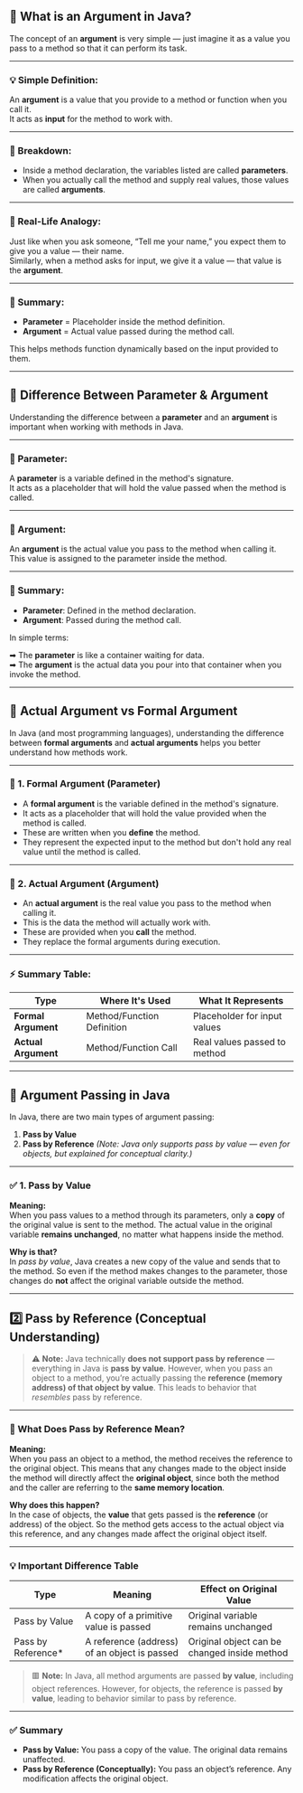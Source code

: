 ## 🧠 What is an Argument in Java?

The concept of an **argument** is very simple — just imagine it as a value you pass to a method so that it can perform its task.

---

### 💡 Simple Definition:
An **argument** is a value that you provide to a method or function when you call it.  
It acts as **input** for the method to work with.

---

### 🧩 Breakdown:
- Inside a method declaration, the variables listed are called **parameters**.
- When you actually call the method and supply real values, those values are called **arguments**.

---

### 🎯 Real-Life Analogy:
Just like when you ask someone, “Tell me your name,” you expect them to give you a value — their name.  
Similarly, when a method asks for input, we give it a value — that value is the **argument**.

---

### 🔄 Summary:
- **Parameter** = Placeholder inside the method definition.
- **Argument** = Actual value passed during the method call.

This helps methods function dynamically based on the input provided to them.

---

## 🔄 Difference Between Parameter & Argument

Understanding the difference between a **parameter** and an **argument** is important when working with methods in Java.

---

### 📌 Parameter:
A **parameter** is a variable defined in the method's signature.  
It acts as a placeholder that will hold the value passed when the method is called.

---

### 📌 Argument:
An **argument** is the actual value you pass to the method when calling it.  
This value is assigned to the parameter inside the method.

---

### 🚨 Summary:

- **Parameter**: Defined in the method declaration.
- **Argument**: Passed during the method call.

In simple terms:

➡ The **parameter** is like a container waiting for data.  
➡ The **argument** is the actual data you pour into that container when you invoke the method.

---

## 🎯 Actual Argument vs Formal Argument

In Java (and most programming languages), understanding the difference between **formal arguments** and **actual arguments** helps you better understand how methods work.

---

### 📌 1. Formal Argument (Parameter)

- A **formal argument** is the variable defined in the method's signature.
- It acts as a placeholder that will hold the value provided when the method is called.
- These are written when you **define** the method.
- They represent the expected input to the method but don't hold any real value until the method is called.

---

### 📌 2. Actual Argument (Argument)

- An **actual argument** is the real value you pass to the method when calling it.
- This is the data the method will actually work with.
- These are provided when you **call** the method.
- They replace the formal arguments during execution.

---

### ⚡ Summary Table:

| Type             | Where It's Used            | What It Represents             |
|------------------|----------------------------|--------------------------------|
| **Formal Argument** | Method/Function Definition | Placeholder for input values   |
| **Actual Argument** | Method/Function Call       | Real values passed to method   |

---

## 🔄 Argument Passing in Java

In Java, there are two main types of argument passing:

1. **Pass by Value**
2. **Pass by Reference** *(Note: Java only supports pass by value — even for objects, but explained for conceptual clarity.)*

---

### ✅ 1. Pass by Value

**Meaning:**  
When you pass values to a method through its parameters, only a **copy** of the original value is sent to the method. The actual value in the original variable **remains unchanged**, no matter what happens inside the method.

**Why is that?**  
In *pass by value*, Java creates a new copy of the value and sends that to the method. So even if the method makes changes to the parameter, those changes do **not** affect the original variable outside the method.

---

## 2️⃣ Pass by Reference (Conceptual Understanding)

> ⚠️ **Note:** Java technically **does not support pass by reference** — everything in Java is **pass by value**. However, when you pass an object to a method, you’re actually passing the **reference (memory address) of that object by value**. This leads to behavior that *resembles* pass by reference.

---

### 📘 What Does Pass by Reference Mean?

**Meaning:**  
When you pass an object to a method, the method receives the reference to the original object. This means that any changes made to the object inside the method will directly affect the **original object**, since both the method and the caller are referring to the **same memory location**.

**Why does this happen?**  
In the case of objects, the **value** that gets passed is the **reference** (or address) of the object. So the method gets access to the actual object via this reference, and any changes made affect the original object itself.

---

### 💡 Important Difference Table

| Type               | Meaning                                             | Effect on Original Value                  |
|--------------------|-----------------------------------------------------|-------------------------------------------|
| Pass by Value      | A copy of a primitive value is passed               | Original variable remains unchanged       |
| Pass by Reference* | A reference (address) of an object is passed        | Original object can be changed inside method |

> 🟥 **Note:** In Java, all method arguments are passed **by value**, including object references. However, for objects, the reference is passed **by value**, leading to behavior similar to pass by reference.

---

### ✅ Summary

- **Pass by Value:** You pass a copy of the value. The original data remains unaffected.
- **Pass by Reference (Conceptually):** You pass an object’s reference. Any modification affects the original object.

